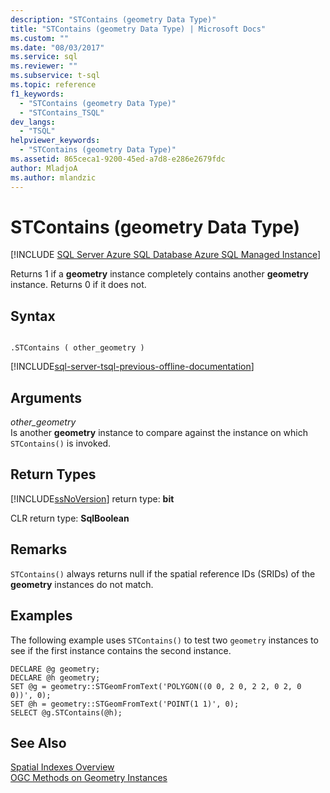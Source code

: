 ```yaml
---
description: "STContains (geometry Data Type)"
title: "STContains (geometry Data Type) | Microsoft Docs"
ms.custom: ""
ms.date: "08/03/2017"
ms.service: sql
ms.reviewer: ""
ms.subservice: t-sql
ms.topic: reference
f1_keywords: 
  - "STContains (geometry Data Type)"
  - "STContains_TSQL"
dev_langs: 
  - "TSQL"
helpviewer_keywords: 
  - "STContains (geometry Data Type)"
ms.assetid: 865ceca1-9200-45ed-a7d8-e286e2679fdc
author: MladjoA
ms.author: mlandzic 
---
```

# STContains (geometry Data Type)
[!INCLUDE [SQL Server Azure SQL Database Azure SQL Managed Instance](../../includes/applies-to-version/sql-asdb-asdbmi.md)]

Returns 1 if a **geometry** instance completely contains another **geometry** instance. Returns 0 if it does not.
  
## Syntax  
  
```  
  
.STContains ( other_geometry )  
```  
  
[!INCLUDE[sql-server-tsql-previous-offline-documentation](../../includes/sql-server-tsql-previous-offline-documentation.md)]

## Arguments
 *other_geometry*  
 Is another **geometry** instance to compare against the instance on which `STContains()` is invoked.  
  
## Return Types  
 [!INCLUDE[ssNoVersion](../../includes/ssnoversion-md.md)] return type: **bit**  
  
 CLR return type: **SqlBoolean**  
  
## Remarks  
 `STContains()` always returns null if the spatial reference IDs (SRIDs) of the **geometry** instances do not match.  
  
## Examples  
 The following example uses `STContains()` to test two `geometry` instances to see if the first instance contains the second instance.  
  
```  
DECLARE @g geometry;  
DECLARE @h geometry;  
SET @g = geometry::STGeomFromText('POLYGON((0 0, 2 0, 2 2, 0 2, 0 0))', 0);  
SET @h = geometry::STGeomFromText('POINT(1 1)', 0);  
SELECT @g.STContains(@h);  
```  
  
## See Also  
 [Spatial Indexes Overview](../../relational-databases/spatial/spatial-indexes-overview.md)   
 [OGC Methods on Geometry Instances](../../t-sql/spatial-geometry/ogc-methods-on-geometry-instances.md)  
  
  

